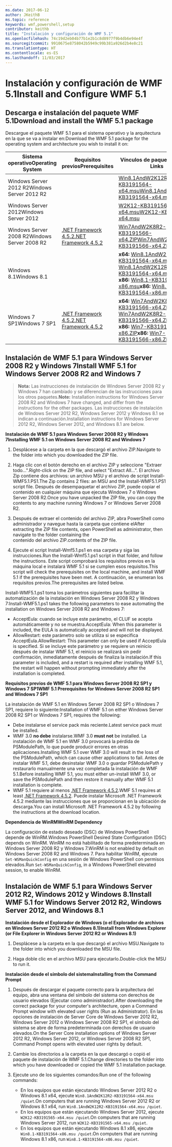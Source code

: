 ```yaml
---
ms.date: 2017-06-12
author: JKeithB
ms.topic: reference
keywords: wmf,powershell,setup
contributor: keithb
title: "Instalación y configuración de WMF 5.1"
ms.openlocfilehash: 74c19d2eb04b77b1e2b1c8d8977f9b4db6e94e4f
ms.sourcegitcommit: 9910675e8758042b5949c99b381a926d2b4e8c21
ms.translationtype: HT
ms.contentlocale: es-ES
ms.lasthandoff: 11/03/2017
---
```

# <a name="install-and-configure-wmf-51"></a><span data-ttu-id="0f5fb-103">Instalación y configuración de WMF 5.1</span><span class="sxs-lookup"><span data-stu-id="0f5fb-103">Install and Configure WMF 5.1</span></span> #


## <a name="download-and-install-the-wmf-51-package"></a><span data-ttu-id="0f5fb-104">Descarga e instalación del paquete WMF 5.1</span><span class="sxs-lookup"><span data-stu-id="0f5fb-104">Download and install the WMF 5.1 package</span></span>

<span data-ttu-id="0f5fb-105">Descargue el paquete WMF 5.1 para el sistema operativo y la arquitectura en la que se va a instalar en:</span><span class="sxs-lookup"><span data-stu-id="0f5fb-105">Download the WMF 5.1 package for the operating system and architecture you wish to install it on:</span></span>

| <span data-ttu-id="0f5fb-106">Sistema operativo</span><span class="sxs-lookup"><span data-stu-id="0f5fb-106">Operating System</span></span>       | <span data-ttu-id="0f5fb-107">Requisitos previos</span><span class="sxs-lookup"><span data-stu-id="0f5fb-107">Prerequisites</span></span>       | <span data-ttu-id="0f5fb-108">Vínculos de paquete</span><span class="sxs-lookup"><span data-stu-id="0f5fb-108">Package Links</span></span>             |
|------------------------|---------------------|---------------------------|
| <span data-ttu-id="0f5fb-109">Windows Server 2012 R2</span><span class="sxs-lookup"><span data-stu-id="0f5fb-109">Windows Server 2012 R2</span></span> | | [<span data-ttu-id="0f5fb-110">Win8.1AndW2K12R2-KB3191564-x64.msu</span><span class="sxs-lookup"><span data-stu-id="0f5fb-110">Win8.1AndW2K12R2-KB3191564-x64.msu</span></span>](https://go.microsoft.com/fwlink/?linkid=839516)|
| <span data-ttu-id="0f5fb-111">Windows Server 2012</span><span class="sxs-lookup"><span data-stu-id="0f5fb-111">Windows Server 2012</span></span>    | | [<span data-ttu-id="0f5fb-112">W2K12-KB3191565-x64.msu</span><span class="sxs-lookup"><span data-stu-id="0f5fb-112">W2K12-KB3191565-x64.msu</span></span>](https://go.microsoft.com/fwlink/?linkid=839513)|
| <span data-ttu-id="0f5fb-113">Windows Server 2008 R2</span><span class="sxs-lookup"><span data-stu-id="0f5fb-113">Windows Server 2008 R2</span></span> | [<span data-ttu-id="0f5fb-114">.NET Framework 4.5.2</span><span class="sxs-lookup"><span data-stu-id="0f5fb-114">.NET Framework 4.5.2</span></span>](https://www.microsoft.com/en-ca/download/details.aspx?id=42642) | [<span data-ttu-id="0f5fb-115">Win7AndW2K8R2-KB3191566-x64.ZIP</span><span class="sxs-lookup"><span data-stu-id="0f5fb-115">Win7AndW2K8R2-KB3191566-x64.ZIP</span></span>](https://go.microsoft.com/fwlink/?linkid=839523) | 
| <span data-ttu-id="0f5fb-116">Windows 8.1</span><span class="sxs-lookup"><span data-stu-id="0f5fb-116">Windows 8.1</span></span>            |  | <span data-ttu-id="0f5fb-117">**x64:** [Win8.1AndW2K12R2-KB3191564-x64.msu](https://go.microsoft.com/fwlink/?linkid=839516)</span><span class="sxs-lookup"><span data-stu-id="0f5fb-117">**x64:** [Win8.1AndW2K12R2-KB3191564-x64.msu](https://go.microsoft.com/fwlink/?linkid=839516)</span></span> </br> <span data-ttu-id="0f5fb-118">**x86:** [Win8.1-KB3191564-x86.msu](https://go.microsoft.com/fwlink/?linkid=839521)</span><span class="sxs-lookup"><span data-stu-id="0f5fb-118">**x86:** [Win8.1-KB3191564-x86.msu](https://go.microsoft.com/fwlink/?linkid=839521)</span></span> |
| <span data-ttu-id="0f5fb-119">Windows 7 SP1</span><span class="sxs-lookup"><span data-stu-id="0f5fb-119">Windows 7 SP1</span></span>          | [<span data-ttu-id="0f5fb-120">.NET Framework 4.5.2</span><span class="sxs-lookup"><span data-stu-id="0f5fb-120">.NET Framework 4.5.2</span></span>](https://www.microsoft.com/en-ca/download/details.aspx?id=42642) | <span data-ttu-id="0f5fb-121">**x64:** [Win7AndW2K8R2-KB3191566-x64.ZIP](https://go.microsoft.com/fwlink/?linkid=839523)</span><span class="sxs-lookup"><span data-stu-id="0f5fb-121">**x64:** [Win7AndW2K8R2-KB3191566-x64.ZIP](https://go.microsoft.com/fwlink/?linkid=839523)</span></span> </br> <span data-ttu-id="0f5fb-122">**x86:** [Win7-KB3191566-x86.ZIP](https://go.microsoft.com/fwlink/?linkid=839522)</span><span class="sxs-lookup"><span data-stu-id="0f5fb-122">**x86:** [Win7-KB3191566-x86.ZIP](https://go.microsoft.com/fwlink/?linkid=839522)</span></span>



## <a name="install-wmf-51-for-windows-server-2008-r2-and-windows-7"></a><span data-ttu-id="0f5fb-123">Instalación de WMF 5.1 para Windows Server 2008 R2 y Windows 7</span><span class="sxs-lookup"><span data-stu-id="0f5fb-123">Install WMF 5.1 for Windows Server 2008 R2 and Windows 7</span></span>

> <span data-ttu-id="0f5fb-124">**Nota:** Las instrucciones de instalación de Windows Server 2008 R2 y Windows 7 han cambiado y se diferencian de las instrucciones para los otros paquetes.</span><span class="sxs-lookup"><span data-stu-id="0f5fb-124">**Note:** Installation instructions for Windows Server 2008 R2 and Windows 7 have changed, and differ from the instructions for the other packages.</span></span> <span data-ttu-id="0f5fb-125">Las instrucciones de instalación de Windows Server 2012 R2, Windows Server 2012 y Windows 8.1 se indican a continuación.</span><span class="sxs-lookup"><span data-stu-id="0f5fb-125">Installation instructions for Windows Server 2012 R2, Windows Server 2012, and Windows 8.1 are below.</span></span>

<span data-ttu-id="0f5fb-126">**Instalación de WMF 5.1 para Windows Server 2008 R2 y Windows 7**</span><span class="sxs-lookup"><span data-stu-id="0f5fb-126">**Installing WMF 5.1 on Windows Server 2008 R2 and Windows 7**</span></span>

1. <span data-ttu-id="0f5fb-127">Desplácese a la carpeta en la que descargó el archivo ZIP.</span><span class="sxs-lookup"><span data-stu-id="0f5fb-127">Navigate to the folder into which you downloaded the ZIP file.</span></span> 

2. <span data-ttu-id="0f5fb-128">Haga clic con el botón derecho en el archivo ZIP y seleccione "Extraer todo...".</span><span class="sxs-lookup"><span data-stu-id="0f5fb-128">Right-click on the ZIP file, and select "Extract All...".</span></span> <span data-ttu-id="0f5fb-129">El archivo Zip contiene dos archivos: un archivo MSU y el archivo de script Install-WMF5.1.PS1.</span><span class="sxs-lookup"><span data-stu-id="0f5fb-129">The Zip contains 2 files: an MSU and the Install-WMF5.1.PS1 script file.</span></span> <span data-ttu-id="0f5fb-130">Después de desempaquetar el archivo ZIP, puede copiar el contenido en cualquier máquina que ejecuta Windows 7 o Windows Server 2008 R2.</span><span class="sxs-lookup"><span data-stu-id="0f5fb-130">Once you have unpacked the ZIP file, you can copy the contents to any machine running Windows 7 or Windows Server 2008 R2.</span></span>  

3. <span data-ttu-id="0f5fb-131">Después de extraer el contenido del archivo ZIP, abra PowerShell como administrador y navegue hasta la carpeta que contiene el</span><span class="sxs-lookup"><span data-stu-id="0f5fb-131">After extracting the ZIP file contents, open PowerShell as administrator, then navigate to the folder containing the</span></span>  
<span data-ttu-id="0f5fb-132">contenido del archivo ZIP.</span><span class="sxs-lookup"><span data-stu-id="0f5fb-132">contents of the ZIP file.</span></span> 

4. <span data-ttu-id="0f5fb-133">Ejecute el script Install-Wmf5.1.ps1 en esa carpeta y siga las instrucciones.</span><span class="sxs-lookup"><span data-stu-id="0f5fb-133">Run the Install-Wmf5.1.ps1 script in that folder, and follow the instructions.</span></span> <span data-ttu-id="0f5fb-134">Este script comprobará los requisitos previos en la máquina local e instalará WMF 5.1 si se cumplen esos requisitos.</span><span class="sxs-lookup"><span data-stu-id="0f5fb-134">This script will check the prerequisites on the local machine, and install WMF 5.1 if the prerequisites have been met.</span></span> <span data-ttu-id="0f5fb-135">A continuación, se enumeran los requisitos previos.</span><span class="sxs-lookup"><span data-stu-id="0f5fb-135">The prerequisites are listed below.</span></span> 

<span data-ttu-id="0f5fb-136">Install-WMF5.1.ps1 toma los parámetros siguientes para facilitar la automatización de la instalación en Windows Server 2008 R2 y Windows 7:</span><span class="sxs-lookup"><span data-stu-id="0f5fb-136">Install-WMF5.1.ps1 takes the following parameters to ease automating the installation on Windows Server 2008 R2 and Windows 7:</span></span>

- <span data-ttu-id="0f5fb-137">AcceptEula: cuando se incluye este parámetro, el CLUF se acepta automáticamente y no se muestra.</span><span class="sxs-lookup"><span data-stu-id="0f5fb-137">AcceptEula: When this parameter is included, the EULA is automatically accepted and will not be displayed.</span></span>
- <span data-ttu-id="0f5fb-138">AllowRestart: este parámetro solo se utiliza si se especifica AcceptEula.</span><span class="sxs-lookup"><span data-stu-id="0f5fb-138">AllowRestart: This parameter can only be used if AcceptEula is specified.</span></span> <span data-ttu-id="0f5fb-139">Si se incluye este parámetro y se requiere un reinicio después de instalar WMF 5.1, el reinicio se realizará sin pedir confirmación, inmediatamente después de finaliza la instalación.</span><span class="sxs-lookup"><span data-stu-id="0f5fb-139">If this parameter is included, and a restart is required after installing WMF 5.1, the restart will happen without prompting immediately after the installation is completed.</span></span> 

<span data-ttu-id="0f5fb-140">**Requisitos previos de WMF 5.1 para Windows Server 2008 R2 SP1 y Windows 7 SP1**</span><span class="sxs-lookup"><span data-stu-id="0f5fb-140">**WMF 5.1 Prerequisites for Windows Server 2008 R2 SP1 and Windows 7 SP1**</span></span>

<span data-ttu-id="0f5fb-141">La instalación de WMF 5.1 en Windows Server 2008 R2 SP1 o Windows 7 SP1, requiere lo siguiente:</span><span class="sxs-lookup"><span data-stu-id="0f5fb-141">Installation of WMF 5.1 on either Windows Server 2008 R2 SP1 or Windows 7 SP1, requires the following:</span></span>
- <span data-ttu-id="0f5fb-142">Debe instalarse el service pack más reciente.</span><span class="sxs-lookup"><span data-stu-id="0f5fb-142">Latest service pack must be installed.</span></span>
- <span data-ttu-id="0f5fb-143">WMF 3.0 **no debe** instalarse.</span><span class="sxs-lookup"><span data-stu-id="0f5fb-143">WMF 3.0 **must not** be installed.</span></span> <span data-ttu-id="0f5fb-144">La instalación de WMF 5.1 en WMF 3.0 provocará la pérdida de PSModulePath, lo que puede producir errores en otras aplicaciones.</span><span class="sxs-lookup"><span data-stu-id="0f5fb-144">Installing WMF 5.1 over WMF 3.0 will result in the loss of the PSModulePath, which can cause other applications to fail.</span></span> <span data-ttu-id="0f5fb-145">Antes de instalar WMF 5.1, debe desinstalar WMF 3.0 o guardar PSModulePath y restaurarlo manualmente una vez completada la instalación de WMF 5.1.</span><span class="sxs-lookup"><span data-stu-id="0f5fb-145">Before installing WMF 5.1, you must either un-install WMF 3.0, or save the PSModulePath and then restore it manually after WMF 5.1 installation is complete.</span></span> 
- <span data-ttu-id="0f5fb-146">WMF 5.1 requiere al menos [.NET Framework 4.5.2](https://www.microsoft.com/en-ca/download/details.aspx?id=42642).</span><span class="sxs-lookup"><span data-stu-id="0f5fb-146">WMF 5.1 requires at least [.NET Framework 4.5.2](https://www.microsoft.com/en-ca/download/details.aspx?id=42642).</span></span>
<span data-ttu-id="0f5fb-147">Puede instalar Microsoft .NET Framework 4.5.2 mediante las instrucciones que se proporcionan en la ubicación de descarga.</span><span class="sxs-lookup"><span data-stu-id="0f5fb-147">You can install Microsoft .NET Framework 4.5.2 by following the instructions at the download location.</span></span>

<span data-ttu-id="0f5fb-148">**Dependencia de WinRM**</span><span class="sxs-lookup"><span data-stu-id="0f5fb-148">**WinRM Dependency**</span></span> 

<span data-ttu-id="0f5fb-149">La configuración de estado deseado (DSC) de Windows PowerShell depende de WinRM.</span><span class="sxs-lookup"><span data-stu-id="0f5fb-149">Windows PowerShell Desired State Configuration (DSC) depends on WinRM.</span></span> <span data-ttu-id="0f5fb-150">WinRM no está habilitado de forma predeterminada en Windows Server 2008 R2 y Windows 7.</span><span class="sxs-lookup"><span data-stu-id="0f5fb-150">WinRM is not enabled by default on Windows Server 2008 R2 and Windows 7.</span></span> <span data-ttu-id="0f5fb-151">Para habilitar WinRM, ejecute `Set-WSManQuickConfig` en una sesión de Windows PowerShell con permisos elevados.</span><span class="sxs-lookup"><span data-stu-id="0f5fb-151">Run `Set-WSManQuickConfig`, in a Windows PowerShell elevated session, to enable WinRM.</span></span>


## <a name="install-wmf-51-for-windows-server-2012-r2-windows-server-2012-and-windows-81"></a><span data-ttu-id="0f5fb-152">Instalación de WMF 5.1 para Windows Server 2012 R2, Windows 2012 y Windows 8.1</span><span class="sxs-lookup"><span data-stu-id="0f5fb-152">Install WMF 5.1 for Windows Server 2012 R2, Windows Server 2012, and Windows 8.1</span></span>
<span data-ttu-id="0f5fb-153">**Instalación desde el Explorador de Windows (o el Explorador de archivos en Windows Server 2012 R2 o Windows 8.1)**</span><span class="sxs-lookup"><span data-stu-id="0f5fb-153">**Install from Windows Explorer (or File Explorer in Windows Server 2012 R2 or Windows 8.1)**</span></span>

1. <span data-ttu-id="0f5fb-154">Desplácese a la carpeta en la que descargó el archivo MSU.</span><span class="sxs-lookup"><span data-stu-id="0f5fb-154">Navigate to the folder into which you downloaded the MSU file.</span></span>

2. <span data-ttu-id="0f5fb-155">Haga doble clic en el archivo MSU para ejecutarlo.</span><span class="sxs-lookup"><span data-stu-id="0f5fb-155">Double-click the MSU to run it.</span></span>

<span data-ttu-id="0f5fb-156">**Instalación desde el símbolo del sistema**</span><span class="sxs-lookup"><span data-stu-id="0f5fb-156">**Installing from the Command Prompt**</span></span>

1. <span data-ttu-id="0f5fb-157">Después de descargar el paquete correcto para la arquitectura del equipo, abra una ventana del símbolo del sistema con derechos de usuario elevados (Ejecutar como administrador).</span><span class="sxs-lookup"><span data-stu-id="0f5fb-157">After downloading the correct package for your computer's architecture, open a Command Prompt window with elevated user rights (Run as Administrator).</span></span> <span data-ttu-id="0f5fb-158">En las opciones de instalación de Server Core de Windows Server 2012 R2, Windows Server 2012 o Windows Server 2008 R2 SP1, el símbolo del sistema se abre de forma predeterminada con derechos de usuario elevados.</span><span class="sxs-lookup"><span data-stu-id="0f5fb-158">On the Server Core installation options of Windows Server 2012 R2, Windows Server 2012, or Windows Server 2008 R2 SP1, Command Prompt opens with elevated user rights by default.</span></span>

2. <span data-ttu-id="0f5fb-159">Cambie los directorios a la carpeta en la que descargó o copió el paquete de instalación de WMF 5.1.</span><span class="sxs-lookup"><span data-stu-id="0f5fb-159">Change directories to the folder into which you have downloaded or copied the WMF 5.1 installation package.</span></span>

3. <span data-ttu-id="0f5fb-160">Ejecute uno de los siguientes comandos:</span><span class="sxs-lookup"><span data-stu-id="0f5fb-160">Run one of the following commands:</span></span>
    - <span data-ttu-id="0f5fb-161">En los equipos que están ejecutando Windows Server 2012 R2 o Windows 8.1 x64, ejecute `Win8.1AndW2K12R2-KB3191564-x64.msu /quiet`.</span><span class="sxs-lookup"><span data-stu-id="0f5fb-161">On computers that are running Windows Server 2012 R2 or Windows 8.1 x64, run `Win8.1AndW2K12R2-KB3191564-x64.msu /quiet`.</span></span>
    - <span data-ttu-id="0f5fb-162">En los equipos que están ejecutando Windows Server 2012, ejecute `W2K12-KB3191565-x64.msu /quiet`.</span><span class="sxs-lookup"><span data-stu-id="0f5fb-162">On computers that are running Windows Server 2012, run `W2K12-KB3191565-x64.msu /quiet`.</span></span>
    - <span data-ttu-id="0f5fb-163">En los equipos que están ejecutando Windows 8.1 x86, ejecute `Win8.1-KB3191564-x86.msu /quiet`.</span><span class="sxs-lookup"><span data-stu-id="0f5fb-163">On computers that are running Windows 8.1 x86, run `Win8.1-KB3191564-x86.msu /quiet`.</span></span>
    
